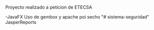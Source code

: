 Proyecto realizado a peticion de ETECSA 

-JavaFX
Uso de gembox y apache poi
secho "# sistema-seguridad" 
JasperReports
